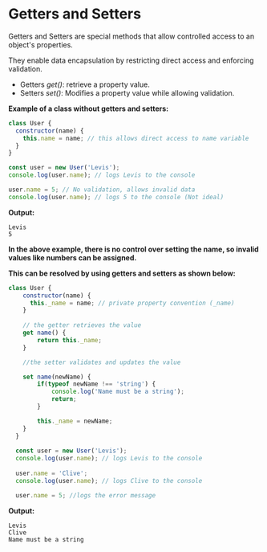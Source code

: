 # Getters and Setters

Getters and Setters are special methods that allow controlled access to an object's properties.

They enable data encapsulation by restricting direct access and enforcing validation.

- Getters _get()_: retrieve a property value.
- Setters _set()_: Modifies a property value while allowing validation.

**Example of a class without getters and setters:**

```js
class User {
  constructor(name) {
    this.name = name; // this allows direct access to name variable
  }
}

const user = new User('Levis');
console.log(user.name); // logs Levis to the console

user.name = 5; // No validation, allows invalid data
console.log(user.name); // logs 5 to the console (Not ideal)
```
**Output:**

```
Levis
5
```

**In the above example, there is no control over setting the name, so invalid values like numbers can be assigned.**

**This can be resolved by using getters and setters as shown below:**

```js
class User {
    constructor(name) {
      this._name = name; // private property convention (_name)
    }
    
    // the getter retrieves the value
    get name() {
        return this._name;
    }

    //the setter validates and updates the value

    set name(newName) {
        if(typeof newName !== 'string') {
            console.log('Name must be a string');
            return;
        }

        this._name = newName;
    }
  }
  
  const user = new User('Levis');
  console.log(user.name); // logs Levis to the console
  
  user.name = 'Clive'; 
  console.log(user.name); // logs Clive to the console 

  user.name = 5; //logs the error message

```

**Output:**

```
Levis
Clive
Name must be a string
```